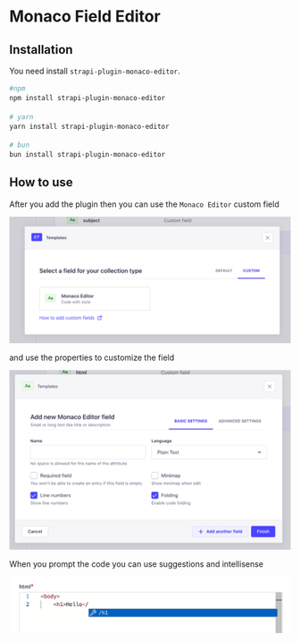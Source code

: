 # Monaco Field Editor

## Installation

You need install `strapi-plugin-monaco-editor`.

```bash
#npm
npm install strapi-plugin-monaco-editor

# yarn
yarn install strapi-plugin-monaco-editor

# bun
bun install strapi-plugin-monaco-editor
```

## How to use
After you add the plugin then you can use the `Monaco Editor` custom field

![Monaco editor custom field](./docs/images/custom-field.png)

and use the properties to customize the field

![Monaco editor props field](./docs/images/basic-field-props.png)

When you prompt the code you can use suggestions and intellisense

![Monaco editor props field](./docs/images/field-suggestions.png)

